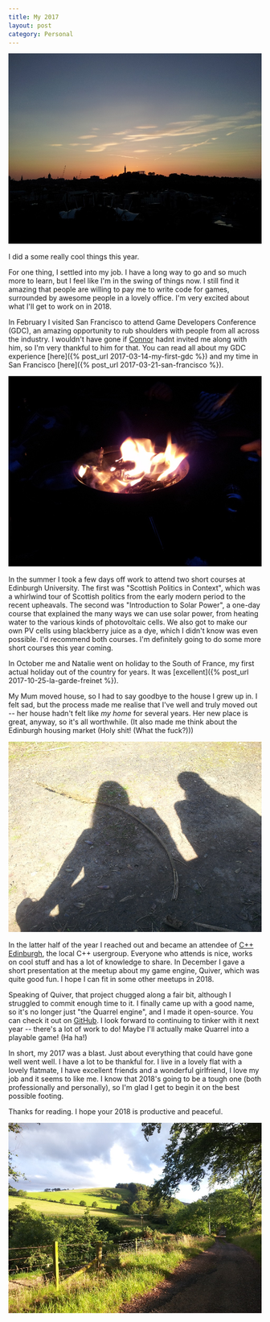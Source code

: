 ```yaml
---
title: My 2017
layout: post
category: Personal
---
```


![](/images/calton-hill-sunset.jpg "Sunset over Calton Hill, taken 2017/7/17 on my walk home from work over Salisbury Crags.")

I did a some really cool things this year.

For one thing, I settled into my job. I have a long way to go and so much more to learn, but I feel like I'm in the swing of things now. I still find it amazing that people are willing to pay me to write code for games, surrounded by awesome people in a lovely office. I'm very excited about what I'll get to work on in 2018. 

In February I visited San Francisco to attend Game Developers Conference (GDC), an amazing opportunity to rub shoulders with people from all across the industry. I wouldn't have gone if [Connor](https://twitter.com/rhythm_lynx) hadnt invited me along with him, so I'm very thankful to him for that. You can read all about my GDC experience [here]({% post_url 2017-03-14-my-first-gdc %}) and my time in San Francisco [here]({% post_url 2017-03-21-san-francisco %}).

![](/images/midsummer-fire.jpg "For Midsummer I went to Dundee for a night of Latvian food and drinking in the park. We went home to bed before sunrise but it was a great time all the same.")

In the summer I took a few days off work to attend two short courses at Edinburgh University. The first was "Scottish Politics in Context", which was a whirlwind tour of Scottish politics from the early modern period to the recent upheavals. The second was "Introduction to Solar Power", a one-day course that explained the many ways we can use solar power, from heating water to the various kinds of photovoltaic cells. We also got to make our own PV cells using blackberry juice as a dye, which I didn't know was even possible. I'd recommend both courses. I'm definitely going to do some more short courses this year coming. 

In October me and Natalie went on holiday to the South of France, my first actual holiday out of the country for years. It was [excellent]({% post_url 2017-10-25-la-garde-freinet %}).

My Mum moved house, so I had to say goodbye to the house I grew up in. I felt sad, but the process made me realise that I've well and truly moved out -- her house hadn't felt like *my home* for several years. Her new place is great, anyway, so it's all worthwhile. (It also made me think about the Edinburgh housing market (Holy shit! (What the fuck?)))

![](/images/balgay-graveyard-shadows.jpg "Natalie moved out of Dundee this year, but I used to go visit her most weekends. One of our favourite walks was around Balgay Hill and the graveyard there, which was especially beautiful in the Spring. I hope I get to live in Dundee again sometime.")

In the latter half of the year I reached out and became an attendee of [C++ Edinburgh](http://cppedinburgh.uk/), the local C++ usergroup. Everyone who attends is nice, works on cool stuff and has a lot of knowledge to share. In December I gave a short presentation at the meetup about my game engine, Quiver, which was quite good fun. I hope I can fit in some other meetups in 2018.

Speaking of Quiver, that project chugged along a fair bit, although I struggled to commit enough time to it. I finally came up with a good name, so it's no longer just "the Quarrel engine", and I made it open-source. You can check it out on [GitHub](https://github.com/rachelnertia/Quiver). I look forward to continuing to tinker with it next year -- there's a lot of work to do! Maybe I'll actually make Quarrel into a playable game! (Ha ha!)

In short, my 2017 was a blast. Just about everything that could have gone well went well. I have a lot to be thankful for. I live in a lovely flat with a lovely flatmate, I have excellent friends and a wonderful girlfriend, I love my job and it seems to like me. I know that 2018's going to be a tough one (both professionally and personally), so I'm glad I get to begin it on the best possible footing.

Thanks for reading. I hope your 2018 is productive and peaceful. 

![](/images/kidshielhaugh-driveway-august-17.jpg "Lush countryside!")